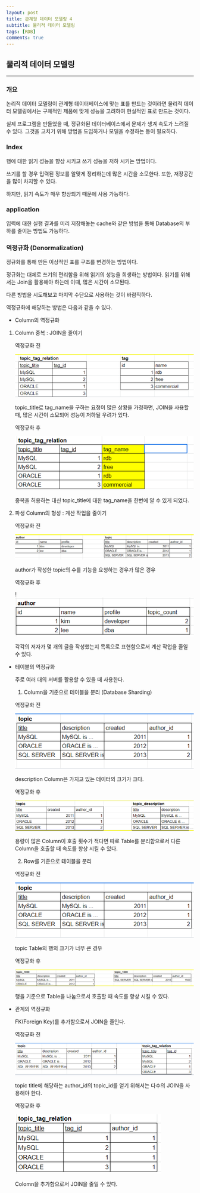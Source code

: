 ```yaml
---
layout: post
title: 관계형 데이터 모델링 4
subtitle: 물리적 데이터 모델링
tags: [RDB]
comments: true
---
```


## 물리적 데이터 모델링

---

### 개요

논리적 데이터 모델링이 관계형 데이터베이스에 맞는 표를 만드는 것이라면 물리적 데이터 모델링에서는 구체적인 제품에 맞게 성능을 고려하여 현실적인 표로 만드는 것이다.

실제 프로그램을 만들었을 때, 정규화된 데이터베이스에서 문제가 생겨 속도가 느려질 수 있다. 그것을 고치기 위해 방법을 도입하거나 모델을 수정하는 등이 필요하다.


### Index

행에 대한 읽기 성능을 향상 시키고 쓰기 성능을 저하 시키는 방법이다. 

쓰기를 할 경우 입력된 정보를 알맞게 정리하는데 많은 시간을 소모한다. 또한, 저장공간을 많이 차지할 수 있다. 

하지만, 읽기 속도가 매우 향상되기 때문에 사용 가능하다.


### application

입력에 대한 실행 결과를 미리 저장해놓는 cache와 같은 방법을 통해  Database의 부하를 줄이는 방법도 가능하다.


### 역정규화 (Denormalization)

정규화를 통해 만든 이상적인 표를 구조를 변경하는 방법이다.

정규화는 대체로 쓰기의 편리함을 위해 읽기의 성능을 희생하는 방법이다.  읽기를 위해서는 Join을 활용해야 하는데 이때, 많은 시간이 소모된다.

다른 방법을 시도해보고 마지막 수단으로 사용하는 것이 바람직하다.

역정규화에 해당하는 방법은 다음과 같을 수 있다.

- Column의 역정규화
1. Column 중복 : JOIN을 줄이기

    역정규화 전

   ![rdb1.png](/assets/img/RDB19.png)

    topic_title로 tag_name을 구하는 요청이 많은 상황을 가정하면, JOIN을 사용할 때, 많은 시간이 소모되어 성능이 저하될 우려가 있다.

    역정규화 후

    ![rdb1.png](/assets/img/RDB20.png)

    중복을 허용하는 대신 topic_title에 대한 tag_name을 한번에 알 수 있게 되었다.

2. 파생 Column의 형성 : 계산 작업을 줄이기

    역정규화 전

    ![rdb1.png](/assets/img/RDB21.png)

    author가 작성한 topic의 수를 기능을 요청하는 경우가 많은 경우

    역정규화 후

    !![rdb1.png](/assets/img/RDB22.png)

    각각의 저자가 몇 개의 글을 작성했는지 목록으로 표현함으로서 계산 작업을 줄일 수 있다.



- 테이블의 역정규화

    주로 여러 대의 서버를 활용할 수 있을 때 사용한다.

    1. Column을 기준으로 테이블을 분리 (Database Sharding)

    역정규화 전

    ![rdb1.png](/assets/img/RDB23.png)

    description Column은 가지고 있는 데이터의 크기가 크다.

    역정규화 후

    ![rdb1.png](/assets/img/RDB24.png)

    용량이 많은 Column이 호출 횟수가 적다면 따로 Table를 분리함으로서 다른 Column을 호출할 때 속도를 향상 시킬 수 있다.

    2. Row를 기준으로 테이블을 분리

    역정규화 전

    ![rdb1.png](/assets/img/RDB23.png)

    topic Table의 행의 크기가 너무 큰 경우

    역정규화 후

    ![rdb1.png](/assets/img/RDB25.png)

    행을 기준으로 Table을 나눔으로서 호출할 때 속도를 향상 시킬 수 있다.


- 관계의 역정규화

    FK(Foreign Key)를 추가함으로서 JOIN을 줄인다.

    역정규화 전 

    ![rdb1.png](/assets/img/RDB26.png)

    topic title에 해당하는 author_id의 topic_id를 얻기 위해서는 다수의 JOIN을 사용해야 한다.

    역정규화 후

    ![rdb1.png](/assets/img/RDB27.png)

    Colomn을 추가함으로서 JOIN을 줄일 수 있다.